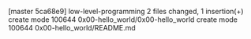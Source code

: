 [master 5ca68e9] low-level-programming
 2 files changed, 1 insertion(+)
 create mode 100644 0x00-hello_world/0x00-hello_world
 create mode 100644 0x00-hello_world/README.md
